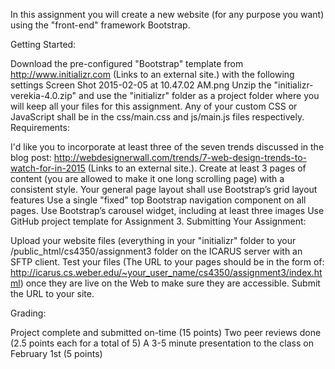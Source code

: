 In this assignment you will create a new website (for any purpose you want) using the "front-end" framework Bootstrap.

Getting Started:

Download the pre-configured "Bootstrap" template from http://www.initializr.com (Links to an external site.) with the following settings
Screen Shot 2015-02-05 at 10.47.02 AM.png
Unzip the "initializr-verekia-4.0.zip" and use the "initializr" folder as a project folder where you will keep all your files for this assignment.
Any of your custom CSS or JavaScript shall be in the css/main.css and js/main.js files respectively.
Requirements:

I'd like you to incorporate at least three of the seven trends discussed in the blog post: http://webdesignerwall.com/trends/7-web-design-trends-to-watch-for-in-2015 (Links to an external site.).
Create at least 3 pages of content (you are allowed to make it one long scrolling page) with a consistent style.
Your general page layout shall use Bootstrap’s grid layout features
Use a single "fixed" top Bootstrap navigation component on all pages.
Use Bootstrap’s carousel widget, including at least three images
Use GitHub project template for Assignment 3.
Submitting Your Assignment:

Upload your website files (everything in your "initializr" folder to your /public_html/cs4350/assignment3 folder on the ICARUS server with an SFTP client. Test your files (The URL to your pages should be in the form of: http://icarus.cs.weber.edu/~your_user_name/cs4350/assignment3/index.html) once they are live on the Web to make sure they are accessible. Submit the URL to your site.

Grading:

Project complete and submitted on-time (15 points)
Two peer reviews done (2.5 points each for a total of 5)
A 3-5 minute presentation to the class on February 1st (5 points)
